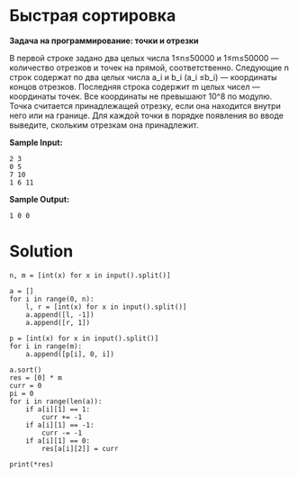 # Быстрая сортировка

**Задача на программирование: точки и отрезки**

В первой строке задано два целых числа 1≤n≤50000 и 1≤m≤50000 — количество отрезков и точек на прямой, соответственно.
Следующие n строк содержат по два целых числа a_i
и b_i (a_i ≤b_i) — координаты концов отрезков. Последняя строка содержит m целых чисел — координаты точек. Все
координаты не превышают 10^8
по модулю. Точка считается принадлежащей отрезку, если она находится внутри него или на границе. Для каждой точки в
порядке появления во вводе выведите, скольким отрезкам она принадлежит.

**Sample Input:**

```
2 3
0 5
7 10
1 6 11
```

**Sample Output:**

```
1 0 0
```

# Solution

```
n, m = [int(x) for x in input().split()]

a = []
for i in range(0, n):
    l, r = [int(x) for x in input().split()]
    a.append([l, -1])
    a.append([r, 1])

p = [int(x) for x in input().split()]
for i in range(m):
    a.append([p[i], 0, i])

a.sort()
res = [0] * m
curr = 0
pi = 0
for i in range(len(a)):
    if a[i][1] == 1:
        curr += -1
    if a[i][1] == -1:
        curr -= -1
    if a[i][1] == 0:
        res[a[i][2]] = curr

print(*res)
```